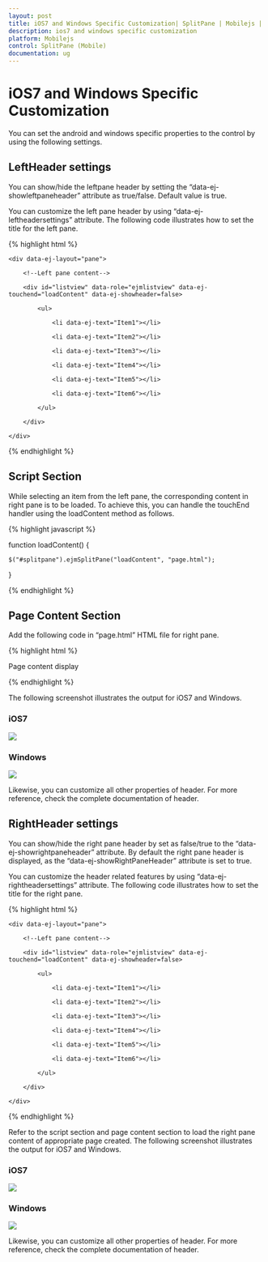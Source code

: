 ```yaml
---
layout: post
title: iOS7 and Windows Specific Customization| SplitPane | Mobilejs | Syncfusion
description: ios7 and windows specific customization
platform: Mobilejs
control: SplitPane (Mobile)
documentation: ug
---
```


# iOS7 and Windows Specific Customization

You can set the android and windows specific properties to the control by using the following settings.

## LeftHeader settings

You can show/hide the leftpane header by setting the “data-ej-showleftpaneheader” attribute as true/false. Default value is true.

You can customize the left pane header by using “data-ej-leftheadersettings” attribute. The following code illustrates how to set the title for the left pane.  

{% highlight html %}

<div id="splitpane" data-role="ejmsplitpane" data-ej-leftheadersettings-title="Sample Header">

	<div data-ej-layout="pane">

		<!--Left pane content-->

		<div id="listview" data-role="ejmlistview" data-ej-touchend="loadContent" data-ej-showheader=false>

			<ul>

				<li data-ej-text="Item1"></li>

				<li data-ej-text="Item2"></li>

				<li data-ej-text="Item3"></li>

				<li data-ej-text="Item4"></li>

				<li data-ej-text="Item5"></li>

				<li data-ej-text="Item6"></li>         

			</ul>

		</div>

	</div>

</div>

{% endhighlight %}

## Script Section

While selecting an item from the left pane, the corresponding content in right pane is to be loaded. To achieve this, you can handle the touchEnd handler using the loadContent method as follows.

{% highlight javascript %}

function loadContent() {

	$("#splitpane").ejmSplitPane("loadContent", "page.html");

}

{% endhighlight %}

## Page Content Section

Add the following code in “page.html” HTML file for right pane.

{% highlight html %}

<div>

Page content display

</div>

{% endhighlight %}

The following screenshot illustrates the output for iOS7 and Windows.

### iOS7

![](iOS7-and-Windows-Specific-Customization_images/iOS7-and-Windows-Specific-Customization_img1.png)

### Windows

![](iOS7-and-Windows-Specific-Customization_images/iOS7-and-Windows-Specific-Customization_img2.png)

Likewise, you can customize all other properties of header. For more reference, check the complete documentation of header. 

## RightHeader settings

You can show/hide the right pane header by set as false/true to the “data-ej-showrightpaneheader” attribute. By default the right pane header is displayed, as the “data-ej-showRightPaneHeader” attribute is set to true.

You can customize the header related features by using “data-ej-rightheadersettings” attribute. The following code illustrates how to set the title for the right pane.  

{% highlight html %}

<div id="splitpane" data-role="ejmsplitpane"  data-ej-rightheadersettings-title="Page Header">

	<div data-ej-layout="pane">

		<!--Left pane content-->

		<div id="listview" data-role="ejmlistview" data-ej-touchend="loadContent" data-ej-showheader=false>

			<ul>

				<li data-ej-text="Item1"></li>

				<li data-ej-text="Item2"></li>

				<li data-ej-text="Item3"></li>

				<li data-ej-text="Item4"></li>

				<li data-ej-text="Item5"></li>

				<li data-ej-text="Item6"></li>

			</ul>

		</div>

	</div>

</div>

{% endhighlight %}

Refer to the script section and page content section to load the right pane content of appropriate page created. The following screenshot illustrates the output for iOS7 and Windows.

### iOS7

![](iOS7-and-Windows-Specific-Customization_images/iOS7-and-Windows-Specific-Customization_img3.png)

### Windows

![](iOS7-and-Windows-Specific-Customization_images/iOS7-and-Windows-Specific-Customization_img4.png)

Likewise, you can customize all other properties of header. For more reference, check the complete documentation of header.
